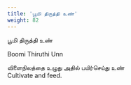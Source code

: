```yaml
---
title: 'பூமி திருத்தி உண்'
weight: 82
---
```

 

பூமி திருத்தி உண்

Boomi Thiruthi Unn

விளைநிலத்தை உழுது அதில் பயிர்செய்து உண்  
Cultivate and feed.